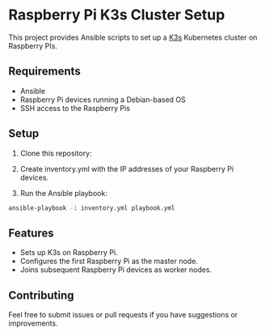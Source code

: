 # Raspberry Pi K3s Cluster Setup

This project provides Ansible scripts to set up a [K3s](https://k3s.io/) Kubernetes cluster on Raspberry PIs.

## Requirements

- Ansible
- Raspberry Pi devices running a Debian-based OS
- SSH access to the Raspberry Pis

## Setup

1. Clone this repository:

2. Create inventory.yml with the IP addresses of your Raspberry Pi devices.

3. Run the Ansible playbook:

```bash
ansible-playbook -i inventory.yml playbook.yml
```

## Features

- Sets up K3s on Raspberry Pi.
- Configures the first Raspberry Pi as the master node.
- Joins subsequent Raspberry Pi devices as worker nodes.

## Contributing

Feel free to submit issues or pull requests if you have suggestions or improvements.
